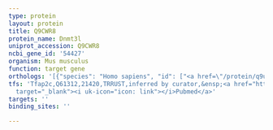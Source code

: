 ```yaml
---
type: protein
layout: protein
title: Q9CWR8
protein_name: Dnmt3l
uniprot_accession: Q9CWR8
ncbi_gene_id: '54427'
organism: Mus musculus
function: target gene
orthologs: '[{"species": "Homo sapiens", "id": ["<a href=\"/protein/q9ujw3\">Q9UJW3</a>"]}, {"species": "Rattus norvegicus", "id": ["F1LQE0"]}]'
tfs: 'Tfap2c,Q61312,21420,TRRUST,inferred by curator,&ensp;<a href="https://www.ncbi.nlm.nih.gov/pubmed/?term=23967156%5Buid%5D+OR+29087512%5Buid%5D"
  target="_blank"><i uk-icon="icon: link"></i>Pubmed</a>'
targets: ''
binding_sites: ''

---
```

